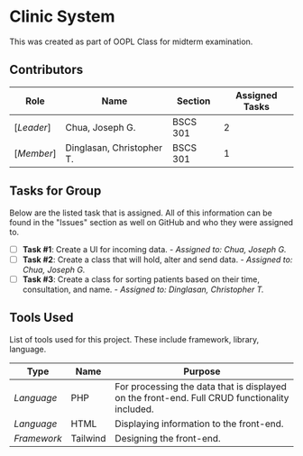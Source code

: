 # Clinic System
This was created as part of OOPL Class for midterm examination.

## Contributors
|Role   |Name   | Section | Assigned Tasks |
|---|---|---|---|
|[*Leader*]| Chua, Joseph G.  | BSCS 301 | 2
|[*Member*]   | Dinglasan, Christopher T.  | BSCS 301 | 1

## Tasks for Group
Below are the listed task that is assigned. All of this information can be found in the "Issues" section as well on GitHub and who they were assigned to.
- [ ] **Task #1**: Create a UI for incoming data. - *Assigned to: Chua, Joseph G.*
- [ ] **Task #2**: Create a class that will hold, alter and send data. - *Assigned to: Chua, Joseph G.*
- [ ] **Task #3**: Create a class for sorting patients based on their time, consultation, and name. - *Assigned to: Dinglasan, Christopher T.*

## Tools Used
List of tools used for this project. These include framework, library, language.

| Type | Name | Purpose |
|---|---|---|
| *Language* | PHP | For processing the data that is displayed on the front-end. Full CRUD functionality included.
| *Language* | HTML | Displaying information to the front-end.
| *Framework* | Tailwind | Designing the front-end.
